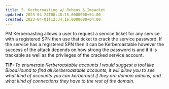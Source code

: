 ```yaml
---
title: 5. Kerberoasting w/ Rubeus & Impacket
updated: 2023-04-24T08:48:15.0000000+04:00
created: 2023-04-01T12:34:16.0000000+04:00
---
```


PM
Kerberoasting allows a user to request a service ticket for any service with a registered SPN then use that ticket to crack the service password.
If the service has a registered SPN then it can be Kerberoastable however the success of the attack depends on how strong the password is and if it is trackable as well as the privileges of the cracked service account.

**TIP:** *To enumerate Kerberoastable accounts I would suggest a tool like BloodHound to find all Kerberoastable accounts, it will allow you to see what kind of accounts you can kerberoast if they are domain admins, and what kind of connections they have to the rest of the domain.*

